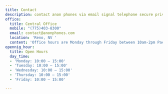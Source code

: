 ```yaml
---
title: Contact
description: contact anon phones via email signal telephone secure private
office:
  title: Central Office
  mobile: "(775)403-8300"
  email: contact@anonphones.com
  location: 'Reno, NV '
  content: 'Office hours are Monday through Friday between 10am-2pm Pacific Time '
opennig_hour:
  title: Open Hours
  day_time:
  - 'Monday: 10:00 – 15:00'
  - 'Tuesday: 10:00 – 15:00'
  - 'Wednesday: 10:00 – 15:00'
  - 'Thursday: 10:00 – 15:00'
  - 'Friday: 10:00 – 15:00'

---
```

